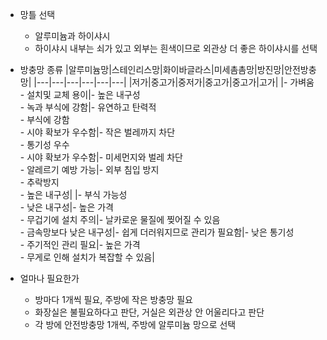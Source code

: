 - 망틀 선택
    - 알루미늄과 하이샤시
    - 하이샤시 내부는 쇠가 있고 외부는 흰색이므로 외관상 더 좋은 하이샤시를 선택

- 방충망 종류
|알루미늄망|스테인리스망|화이바글라스|미세촘촘망|방진망|안전방충망|
|---|---|---|---|---|---|
|저가|중고가|중저가|중고가|중고가|고가|
|- 가벼움<br>- 설치및 교체 용이|- 높은 내구성<br>- 녹과 부식에 강함|- 유연하고 탄력적<br>- 부식에 강함<br>- 시야 확보가 우수함|- 작은 벌레까지 차단<br>- 통기성 우수<br>- 시야 확보가 우수함|- 미세먼지와 벌레 차단<br>- 알레르기 예방 가능|- 외부 침입 방지<br>- 추락방지<br>- 높은 내구성|
|- 부식 가능성<br>- 낮은 내구성|- 높은 가격<br>- 무겁기에 설치 주의|- 날카로운 물질에 찢어질 수 있음<br>- 금속망보다 낮은 내구성|- 쉽게 더러워지므로 관리가 필요함|- 낮은 통기성<br>- 주기적인 관리 필요|- 높은 가격<br>- 무게로 인해 설치가 복잡할 수 있음|

- 얼마나 필요한가
    - 방마다 1개씩 필요, 주방에 작은 방충망 필요
    - 화장실은 불필요하다고 판단, 거실은 외관상 안 어울리다고 판단
    - 각 방에 안전방충망 1개씩, 주방에 알루미늄 망으로 선택